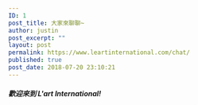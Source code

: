 ```yaml
---
ID: 1
post_title: 大家來聊聊~
author: justin
post_excerpt: ""
layout: post
permalink: https://www.leartinternational.com/chat/
published: true
post_date: 2018-07-20 23:10:21
---
```

<h5>歡迎來到 L'art International!</h5>